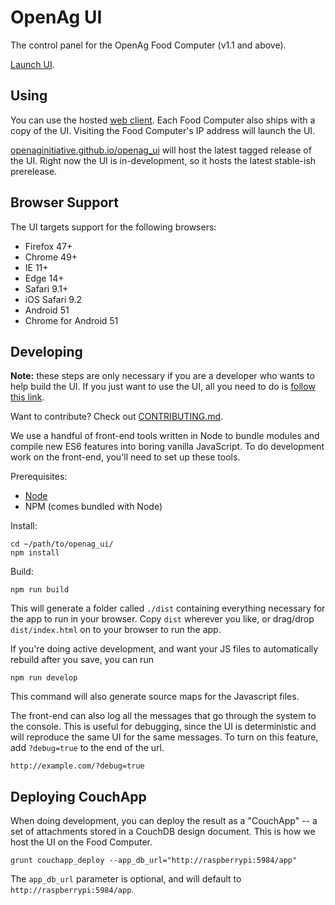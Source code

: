 OpenAg UI
=========

The control panel for the OpenAg Food Computer (v1.1 and above).

[Launch UI](http://openaginitiative.github.io/openag_ui/).


Using
-----

You can use the hosted [web client](http://openaginitiative.github.io/openag_ui/). Each Food Computer also ships with a copy of the UI. Visiting the Food Computer's IP address will launch the UI.

[openaginitiative.github.io/openag_ui](http://openaginitiative.github.io/openag_ui/) will host the latest tagged release of the UI. Right now the UI is in-development, so it hosts the latest stable-ish prerelease.


Browser Support
---------------

The UI targets support for the following browsers:

- Firefox 47+
- Chrome 49+
- IE 11+
- Edge 14+
- Safari 9.1+
- iOS Safari 9.2
- Android 51
- Chrome for Android 51


Developing
----------

**Note:** these steps are only necessary if you are a developer who wants to help build the UI. If you just want to use the UI, all you need to do is [follow this link](http://openaginitiative.github.io/openag_ui/).

Want to contribute? Check out [CONTRIBUTING.md](https://github.com/OpenAgInitiative/openag-ui/blob/master/CONTRIBUTING.md).

We use a handful of front-end tools written in Node to bundle modules and compile new ES6 features into boring vanilla JavaScript. To do development work on the front-end, you'll need to set up these tools.

Prerequisites:

- [Node](http://nodejs.org)
- NPM (comes bundled with Node)

Install:

    cd ~/path/to/openag_ui/
    npm install

Build:

    npm run build

This will generate a folder called `./dist` containing everything necessary for the app to run in your browser. Copy `dist` wherever you like, or drag/drop `dist/index.html` on to your browser to run the app.

If you're doing active development, and want your JS files to automatically rebuild after you save, you can run

    npm run develop

This command will also generate source maps for the Javascript files.

The front-end can also log all the messages that go through the system to the console. This is useful for debugging, since the UI is deterministic and will reproduce the same UI for the same messages. To turn on this feature, add `?debug=true` to the end of the url.

    http://example.com/?debug=true

Deploying CouchApp
------------------

When doing development, you can deploy the result as a "CouchApp" -- a set of attachments stored in a CouchDB design document. This is how we host the UI on the Food Computer.

    grunt couchapp_deploy --app_db_url="http://raspberrypi:5984/app"

The `app_db_url` parameter is optional, and will default to `http://raspberrypi:5984/app`.
